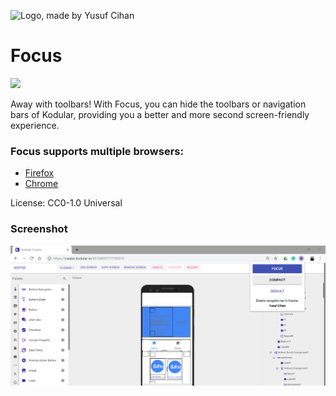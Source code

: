 ![Logo, made by Yusuf Cihan](https://addons.cdn.mozilla.net/user-media/addon_icons/1588/1588969-128.png)
# Focus
[![](https://img.shields.io/badge/Platform-Chrome-blue.svg?style=for-the-badge)](#)

Away with toolbars! With Focus, you can hide the toolbars or navigation bars of Kodular, providing you a better and more second screen-friendly experience. 

### Focus supports multiple browsers:

* [Firefox](https://github.com/focus-for-kodular/focus-firefox)
* [Chrome](https://github.com/focus-for-kodular/focus-chrome)

License: CC0-1.0 Universal

### Screenshot
![The creator, showing the extension, on Windows 10](https://raw.githubusercontent.com/focus-for-kodular/focus-chrome/master/screenshot.PNG)

